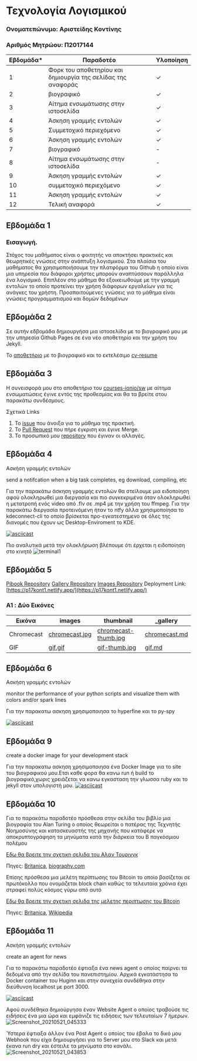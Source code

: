 
# Τεχνολογία Λογισμικού 
### Ονοματεπώνυμο: Αριστείδης Κοντίνης
  
### Αριθμός Μητρώου: Π2017144


| Εβδομάδα* | Παραδοτέο | Υλοποίηση |
| --- | --- | --- |
| 1 | Φορκ του αποθετηρίου και δημιουργία της σελίδας της αναφοράς  | ✓ |
| 2 | βιογραφικό | ✓ |
| 3 | Αίτημα ενσωμάτωσης στην ιστοσελίδα | ✓ |
| 4 | Άσκηση γραμμής εντολών | ✓ |
| 5 | Συμμετοχικό περιεχόμενο | ✓ |
| 6 | Άσκηση γραμμής εντολών | ✓ |
| 7 | βιογραφικό | - |
| 8 | Αίτημα ενσωμάτωσης στην ιστοσελίδα | - |
| 9 | Άσκηση γραμμής εντολών | ✓ |
| 10 | συμμετοχικό περιεχόμενο | ✓ |
| 11 | Άσκηση γραμμής εντολών | ✓ |
| 12 | Τελική αναφορά | ✓ |

## Εβδομάδα 1

### Εισαγωγή.
Στόχος του μαθήματος είναι ο φοιτητής να αποκτήσει πρακτικές και θεωρητικές γνώσεις στην ανάπτυξη λογισμικού. Στα πλαίσια του μαθήματος θα χρησιμοποιήσουμε την πλατφόρμα του Github η οποίο είναι μια υπηρεσία που διάφοροι χρήστες μπορούν αναπτύσσουν παράλληλα ένα λογισμικό. Επιπλέον στο μάθημα θα εξοικειωθούμε με την γραμμή εντολών το οποίο προτείνει την χρήση διάφορων εργαλείων για τις ανάγκες του χρήστη. Προαπαιτούμενες γνώσεις για το μάθημα είναι γνώσεις προγραμματισμού και δομών δεδομένων

## Εβδομάδα 2
Σε αυτήν εδβομάδα δημιουργήσα μια ιστοσελίδα με το βιογραφικό μου με την υπηρεσία Github Pages σε ένα νέο αποθετηρίο και την χρήση του Jekyll.

Το [αποθετήριο](https://github.com/akontinis/cv-resume) με το βιογραφικό και το εκτελέσιμο [cv-resume](https://akontinis.github.io/cv-resume/)

## Εβδομάδα 3
Η συνεισφορά μου στο αποθετήριο του [courses-ionio/sw](https://github.com/courses-ionio/sw) με αίτημα ενσωματώσεις έγινε εντός της προθεσμίας και θα τα βρείτε στου παρακάτω συνδέσμους.

Σχετικά Links
  1. Το [issue](https://github.com/ioniodi/sitegr/issues/70) που άνοιξα για το μάθημα της πρακτική.
  2. Το [Pull Request](https://github.com/ioniodi/sitegr/pull/103) που πήρε έγκριση και έγινε Merge.
  3. Το προσωπικό μου [repository](https://github.com/akontinis/sitegr) που έγιναν οι αλλαγές.

## Εβδομάδα 4
Ασκήση γραμμής εντολών

send a notifcation when a big task completes, eg download, compiling, etc	

Για την παρακάτω άσκηση γραμμής εντολών θα στείλουμε μια ειδοποίηση αφού ολοκληρωθεί μια διεργασία και πιο συγκεκριμένα όταν ολοκληρωθεί η μετατροπή ενός video από .flv σε .mp4 με την χρήση του ffmpeg.
Για την παρακάτω διεργασία προτεινόμενη ήταν το ntfy άλλα χρησιμοποίησα το kdeconnect-cli το οποίο βρίσκεται προ-εγκατεστημενο σε όλες της διανομές που έχουν ως Desktop-Enviroment το KDE.

[![asciicast](https://asciinema.org/a/400923.svg)](https://asciinema.org/a/400923)

Πιο αναλυτικά μετά την ολοκλήρωση βλέπουμε ότι έρχεται η ειδοποίηση στο κινητό
![terminal1](https://user-images.githubusercontent.com/29643887/111917330-0e989c80-8a88-11eb-9e2f-e01b4f8ce853.gif)

## Εβδομάδα 5
 [Pibook Repository](https://github.com/akontinis/site)
 [Gallery Repository](https://github.com/akontinis/_gallery)
 [Images Repository](https://github.com/akontinis/images)
 Deployment Link: [https://p17kont1.netlify.app/](https://p17kont1.netlify.app/)

### A1 : Δύο Εικόνες

|  Εικόνα| images | thumbnail| _gallery |
|--|--|--|--|
| Chromecast  | [chromecast.jpg](https://github.com/akontinis/images/blob/master/chromecast.jpg) | [chromecast-thumb.jpg](https://github.com/akontinis/images/blob/master/chromecast-thumb.jpg) | [chromecast.md](https://github.com/akontinis/_gallery/blob/master/chromecast.md) |
| GIF |  [gif.gif](https://github.com/akontinis/images/blob/master/gif.gif) |[gif-thumb.jpg](https://github.com/akontinis/images/blob/master/gif-thumb.jpg) | [gif.md](https://github.com/akontinis/_gallery/blob/master/gif.md) |




## Εβδομάδα 6
Ασκήση γραμμής εντολών

monitor the performance of your python scripts and visualize them with colors and/or spark lines	

Για την παρακατω ασκηση χρησιμοποιησα το hyperfine και το py-spy  

[![asciicast](https://asciinema.org/a/413423.svg)](https://asciinema.org/a/413423)


## Εβδομάδα 9

create a docker image for your development stack

Για την παρακατω ασκηση χρησιμοποιησα ένα Docker Image για το site του βιογραφικού μου.Ετσι καθε φορα θα κανω run ή build το βιογραφικό,χωρις χρειάζεται να κανω εγκασταση την γλωσσα ruby και το jekyll στον υπολογιστή μου.
[![asciicast](https://asciinema.org/a/414607.svg)](https://asciinema.org/a/414607)


## Εβδομάδα 10
Για το παρακάτω παραδοτέο πρόσθεσα στην σελίδα του βιβλίο μια βιογραφία του Alan Turing ο οποίος θεωρείται ο πατέρας της Τεχνητής Νοημοσύνης και κατασκευαστής της μηχανής που κατάφερε να αποκρυπτογράφηση τα μηνύματα κατά την διάρκεια του Β παγκόσμιου πολέμου

[Εδω θα βρειτε την σχετικη σελιδα του Αλαν Τουρινγκ](https://p17kont1.netlify.app//biography/alan-turing/)

Πηγες: [Britanica](https://www.britannica.com/biography/Alan-Turing), [biography.com](https://www.biography.com/scientist/alan-turing)

Επίσης πρόσθεσα μια μελέτη περίπτωσης του Bitcoin το οποίο βασίζεται σε πρωτόκολλο που ονομάζεται block chain καθώς τα τελευταία χρόνια έχει στραφεί πολύς κόσμος γύρω από αυτό

[Εδω θα βρειτε την σχετικη σελιδα της μελετης περιπτωσης του Bitcoin](https://p17kont1.netlify.app/case-study/bitcoin/)


Πηγες: [Britanica](https://www.britannica.com/topic/Bitcoin), [Wikipedia](https://en.wikipedia.org/wiki/Bitcoin)



## Εβδομάδα 11
Ασκήση γραμμής εντολών

create an agent for news

Για το παρακάτω παραδοτέο έφτιαξα ένα news agent o οποίος παίρνει τα δεδομένα από την σελίδα του πανεπιστημίου.
Αρχικά εγκατάστησα το Docker container του Huginn και στην συνεχεία συνδέθηκα στην διεύθυνση localhost με port 3000.

[![asciicast](https://asciinema.org/a/415408.svg)](https://asciinema.org/a/415408)


Αφού συνδέθηκα δημιούργησα έναν Website Agent ο οποίος τραβούσε τις ειδήσεις ένα μια ώρα και εμφάνιζε τις ειδήσεις των τελευταίων 7 ήμερων.![Screenshot_20210521_045333](https://user-images.githubusercontent.com/29643887/119058629-6cd5f300-b9d7-11eb-828b-69868f327e30.png)



Ύστερα έφτιαξα άλλον ένα Post Agent ο οποίος του έβαλα το δικό μου Webhook που είχα δημιουργήσει για το Server μου στο Slack και μετά έκανα run dry και έστειλε τα μηνύματα στο κανάλι.
![Screenshot_20210521_043853](https://user-images.githubusercontent.com/29643887/119057537-5333ac00-b9d5-11eb-8eb6-e40364896daa.png)

